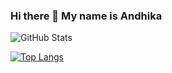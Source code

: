 ### Hi there 👋 My name is Andhika
![GitHub Stats](https://github-readme-stats.vercel.app/api?username=Maadelka&theme=dark)

[![Top Langs](https://github-readme-stats.vercel.app/api/top-langs/?username=Maadelka&layout=compact)](https://github.com/anuraghazra/github-readme-stats)

